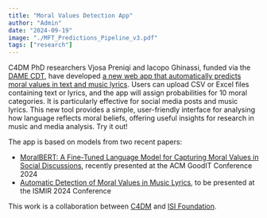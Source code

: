 ```yaml
---
title: "Moral Values Detection App"
author: "Admin"
date: "2024-09-19"
image: "./MFT_Predictions_Pipeline_v3.pdf"
tags: ["research"]
---
```


C4DM PhD researchers Vjosa Preniqi and Iacopo Ghinassi, funded via the [DAME CDT](https://dame.qmul.ac.uk/), have developed [a new web app that automatically predicts moral values in text and music lyrics](https://huggingface.co/spaces/vjosap/MoralBERTApp). Users can upload CSV or Excel files containing text or lyrics, and the app will assign probabilities for 10 moral categories. It is particularly effective for social media posts and music lyrics. This new tool provides a simple, user-friendly interface for analysing how language reflects moral beliefs, offering useful insights for research in music and media analysis. Try it out!

The app is based on models from two recent papers: 

* [MoralBERT: A Fine-Tuned Language Model for Capturing Moral Values in Social Discussions](https://dl.acm.org/doi/10.1145/3677525.3678694), recently presented at the ACM GoodIT Conference 2024
* [Automatic Detection of Moral Values in Music Lyrics](https://arxiv.org/abs/2407.18787), to be presented at the ISMIR 2024 Conference

This work is a collaboration between [C4DM](https://www.c4dm.eecs.qmul.ac.uk/) and [ISI Foundation](https://www.isi.it/).
